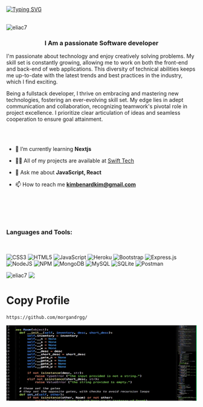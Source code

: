 [![Typing SVG](https://readme-typing-svg.demolab.com?font=Fira+Code&size=30&pause=1000&color=0CF709&vCenter=true&width=1000&height=60&lines=Hello++%F0%9F%91%8B+I+Am+Benard+Kimani)](https://git.io/typing-svg)
<br/>
<br/>
<p align="left"> <img src="https://komarev.com/ghpvc/?username=eliac7&label=Profile%20views&color=0e75b6&style=flat" alt="eliac7" /> </p>
<h3 align="center">I Am a passionate Software developer </h3>
 I'm passionate about technology and enjoy creatively solving problems. My skill set is constantly growing, allowing me to work on both the front-end and back-end of web applications. This diversity of technical abilities keeps me up-to-date with the latest trends and best practices in the industry, which I find exciting.
 
 Being a fullstack developer, I thrive on embracing and mastering new technologies, fostering an ever-evolving skill set. My edge lies in adept communication and collaboration, recognizing teamwork's pivotal role in project excellence. I prioritize clear articulation of ideas and seamless cooperation to ensure goal attainment.

<br/>
<br/>

- 🌱 I’m currently learning **Nextjs**
-  👨‍💻 All of my projects are available at [Swift Tech](https://benardkimani.vercel.app/)
- 💬 Ask me about **JavaScript, React**

- 📫 How to reach me **kimbenardkim@gmail.com**

  <br/>
  <br/>

<p align="left"> <a href="https://twitter.com/swiftkimani" target="blank"><img src="https://img.shields.io/twitter/follow/swiftkimani?logo=twitter&style=for-the-badge" alt="" /></a> </p>

<h3 align="left">Languages and Tools:</h3>
<br/>

![CSS3](https://img.shields.io/badge/css3-%231572B6.svg?style=for-the-badge&logo=css3&logoColor=white)
![HTML5](https://img.shields.io/badge/html5-%23E34F26.svg?style=for-the-badge&logo=html5&logoColor=white)
![JavaScript](https://img.shields.io/badge/javascript-%23323330.svg?style=for-the-badge&logo=javascript&logoColor=%23F7DF1E)
![Heroku](https://img.shields.io/badge/heroku-%23430098.svg?style=for-the-badge&logo=heroku&logoColor=white)
![Bootstrap](https://img.shields.io/badge/bootstrap-%23563D7C.svg?style=for-the-badge&logo=bootstrap&logoColor=white)
![Express.js](https://img.shields.io/badge/express.js-%23404d59.svg?style=for-the-badge&logo=express&logoColor=%2361DAFB)
![NodeJS](https://img.shields.io/badge/node.js-6DA55F?style=for-the-badge&logo=node.js&logoColor=white)
![NPM](https://img.shields.io/badge/NPM-%23000000.svg?style=for-the-badge&logo=npm&logoColor=white)
![MongoDB](https://img.shields.io/badge/MongoDB-%234ea94b.svg?style=for-the-badge&logo=mongodb&logoColor=white)
![MySQL](https://img.shields.io/badge/mysql-%2300f.svg?style=for-the-badge&logo=mysql&logoColor=white)
![SQLite](https://img.shields.io/badge/sqlite-%2307405e.svg?style=for-the-badge&logo=sqlite&logoColor=white)
![Postman](https://img.shields.io/badge/Postman-FF6C37?style=for-the-badge&logo=postman&logoColor=white)



<p><img align="left" src="https://github-readme-stats.vercel.app/api/top-langs?username=morgandrgg&show_icons=true&locale=en&layout=compact" alt="eliac7" /></p>

<p>&nbsp;<img src="https://github-readme-streak-stats.herokuapp.com/?user=morgandrgg&theme=radical"/></p>
<p><a href="https://readme-stats-cfgj2cxdy.vercel.app/api?username=morgandrgg&count_private=true&show_icons=true&theme=cobalt">
</a></p>



<h1>Copy Profile</h1>

```md
https://github.com/morgandrgg/
```



<img src="code.gif" width="100%" height="200">
